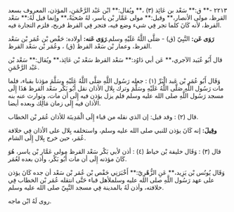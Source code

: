 ٢٢١٣ -** ق:** سَعْد بن عَائِذ (٣) ،** ويُقال:** ابْن عَبْد الرَّحْمَنِ، المؤذن، المعروف بسعد القرظ، مولى الأنصار،** وقيل:** مولى عَمَّار بْن ياسر، لهُ صُحبَةٌ،** وإنما قيل لَهُ:** سَعْد القرظ، لأنه كَانَ كلما تجر فِي شيء وضع فيه، فتجر فِي القرظ فربح، فلزم التجارة فيه.

**رَوَى عَن:** النَّبِيّ (ق) - صَلَّى اللَّهُ عَلَيْهِ وسلم.**رَوَى عَنه:** أولاده: حَفْص بْن عُمَر بْن سَعْد القرظ، وعمار بْن سَعْد القرظ (ق) ، وعُمَر بْن سَعْد القرظ.

قال أَبُو عُبَيد الآجري،** عَن أبي دَاوُد:** سَعْد القرظ سَعْد بْن عَائِذ،** ويُقال:** سَعْد بْن عَبْد الرَّحْمَنِ.

وَقَال أَبُو عُمَر بْن عَبد الْبَرِّ (١) : جعله رَسُول اللَّهِ صَلَّى اللَّهُ عَلَيْهِ وسَلَّمَ مؤذنا بقباء، فلما مات رَسُول اللَّهِ صَلَّى اللَّهُ عَلَيْهِ وسَلَّمَ وترك بِلال الأذان نقل أَبُو بَكْر سَعْد القرظ هَذَا إِلَى مسجد رَسُول اللَّهِ صلى الله عليه وسلم فلم يزل يؤذن فيه إِلَى أن مات، وتوارث عنه بنه الأذان فيه إِلَى زمان مَالِك وبعده أيضا.

قال (٢) : وقد قيل: إن الذي نقله من قباء إِلَى الْمَدِينَة للأذان عُمَر بْن الخطاب.

**وقِيلَ:** إنه كَانَ يؤذن للنبي صلى الله عليه وسلم، واستخلفه بِلال على الأذان فِي خلافة عُمَر، حين خرج بِلال إِلَى الشام.

قال (٣) : وَقَال خليفة بْن خياط (٤) : أذن لأبي بَكْر سَعْد القرظ مولى عَمَّار بْن ياسر، هُوَ كَانَ مؤذنه إِلَى أن مات أَبُو بَكْر، وأذن بعده لعُمَر.

وَقَال يُونُس بْن يَزِيد،** عَنِ الزُّهْرِيّ:** أَخْبَرَنِي حَفْص بْن عُمَر بْن سَعْد أن جده كَانَ يؤذن على عهد رَسُول اللَّهِ صلى الله عليه وسلملأهل قباء حَتَّى انتقله عُمَر بْن الخطاب فِي خلافته، وأذن لَهُ بالمدينة فِي مسجد النَّبِيّ صلى الله عليه وسلم.

روى لَهُ ابْن ماجه.
